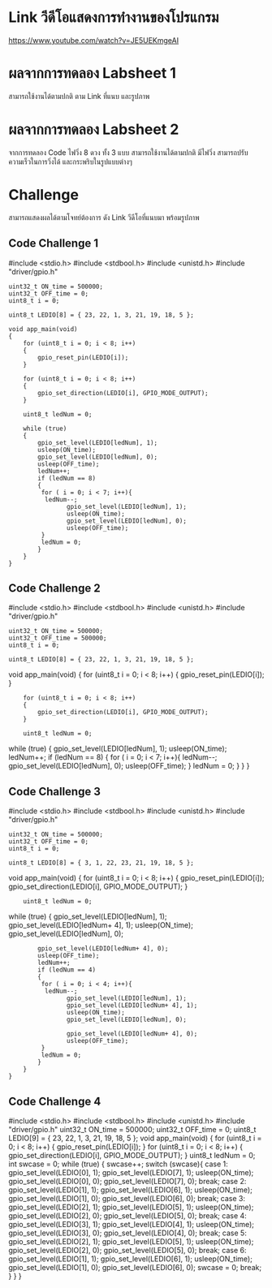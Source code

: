 # Link วีดีโอแสดงการทำงานของโปรแกรม
https://www.youtube.com/watch?v=JE5UEKmgeAI
# ผลจากการทดลอง Labsheet 1
สามารถใช้งานได้ตามปกติ ตาม Link ที่แนบ และรูปภาพ
# ผลจากการทดลอง Labsheet 2
จากการทดลอง Code ไฟวิ่ง 8 ดวง ทั้ง 3 แบบ สามารถใช้งานได้ตามปกติ
มีไฟวิ่ง สามารถปรับความเร็วในการวิ่งได้ และกระพริบในรูปแบบต่างๆ
# Challenge
สามารถแสดงผลได้ตามโจทย์ต้องการ ดัง Link วีดีโอที่แนบมา พร้อมรูปภาพ
## Code Challenge 1


#include <stdio.h>
#include <stdbool.h>
#include <unistd.h>
#include "driver/gpio.h"

    uint32_t ON_time = 500000;
    uint32_t OFF_time = 0;
    uint8_t i = 0;

    uint8_t LEDIO[8] = { 23, 22, 1, 3, 21, 19, 18, 5 };

    void app_main(void)
    {
        for (uint8_t i = 0; i < 8; i++)
        {
            gpio_reset_pin(LEDIO[i]);
        }

        for (uint8_t i = 0; i < 8; i++)
        {
            gpio_set_direction(LEDIO[i], GPIO_MODE_OUTPUT);
        }

        uint8_t ledNum = 0;

        while (true)
        {
            gpio_set_level(LEDIO[ledNum], 1);
            usleep(ON_time);
            gpio_set_level(LEDIO[ledNum], 0);
            usleep(OFF_time);
            ledNum++;
            if (ledNum == 8)
            {
             for ( i = 0; i < 7; i++){
              ledNum--;
                    gpio_set_level(LEDIO[ledNum], 1);
                    usleep(ON_time);
                    gpio_set_level(LEDIO[ledNum], 0);
                    usleep(OFF_time);
             }
             ledNum = 0;
            }
        }
    }

## Code Challenge 2
#include <stdio.h>
#include <stdbool.h>
#include <unistd.h>
#include "driver/gpio.h"

    uint32_t ON_time = 500000;
    uint32_t OFF_time = 500000;
    uint8_t i = 0;

    uint8_t LEDIO[8] = { 23, 22, 1, 3, 21, 19, 18, 5 };

void app_main(void)
    {
        for (uint8_t i = 0; i < 8; i++)
        {
            gpio_reset_pin(LEDIO[i]);
        }

        for (uint8_t i = 0; i < 8; i++)
        {
            gpio_set_direction(LEDIO[i], GPIO_MODE_OUTPUT);
        }

        uint8_t ledNum = 0;

while (true)
        {
            gpio_set_level(LEDIO[ledNum], 1);
            usleep(ON_time);
            ledNum++;
            if (ledNum == 8)
            {
             for ( i = 0; i < 7; i++){
              ledNum--;
                    gpio_set_level(LEDIO[ledNum], 0);
                    usleep(OFF_time);
             }
             ledNum = 0;
            }
        }
    }
## Code Challenge 3
#include <stdio.h>
#include <stdbool.h>
#include <unistd.h>
#include "driver/gpio.h"

    uint32_t ON_time = 500000;
    uint32_t OFF_time = 0;
    uint8_t i = 0;

    uint8_t LEDIO[8] = { 3, 1, 22, 23, 21, 19, 18, 5 };

void app_main(void)
    {
        for (uint8_t i = 0; i < 8; i++)
        {
            gpio_reset_pin(LEDIO[i]);
            gpio_set_direction(LEDIO[i], GPIO_MODE_OUTPUT);
        }

        uint8_t ledNum = 0;

while (true)
        {
            gpio_set_level(LEDIO[ledNum], 1);
            gpio_set_level(LEDIO[ledNum+ 4], 1);
            usleep(ON_time);
            gpio_set_level(LEDIO[ledNum], 0);

            gpio_set_level(LEDIO[ledNum+ 4], 0);
            usleep(OFF_time);
            ledNum++;
            if (ledNum == 4)
            {
             for ( i = 0; i < 4; i++){
              ledNum--;
                    gpio_set_level(LEDIO[ledNum], 1);
                    gpio_set_level(LEDIO[ledNum+ 4], 1);
                    usleep(ON_time);
                    gpio_set_level(LEDIO[ledNum], 0);

                    gpio_set_level(LEDIO[ledNum+ 4], 0);
                    usleep(OFF_time);
             }
             ledNum = 0;
            }
        }
    }
## Code Challenge 4
#include <stdio.h>
#include <stdbool.h>
#include <unistd.h>
#include "driver/gpio.h"
    uint32_t ON_time = 500000;
    uint32_t OFF_time = 0;
    uint8_t LEDIO[9] = { 23, 22, 1, 3, 21, 19, 18, 5 };
void app_main(void)
    {
        for (uint8_t i = 0; i < 8; i++)
        {
            gpio_reset_pin(LEDIO[i]);
        }
        for (uint8_t i = 0; i < 8; i++)
        {
            gpio_set_direction(LEDIO[i], GPIO_MODE_OUTPUT);
        }
        uint8_t ledNum = 0;
        int swcase = 0;
while (true)
        {
         swcase++;
         switch (swcase){
          case 1:
           gpio_set_level(LEDIO[0], 1);
           gpio_set_level(LEDIO[7], 1);
           usleep(ON_time);
           gpio_set_level(LEDIO[0], 0);
           gpio_set_level(LEDIO[7], 0);
           break;
          case 2:
           gpio_set_level(LEDIO[1], 1);
           gpio_set_level(LEDIO[6], 1);
           usleep(ON_time);
           gpio_set_level(LEDIO[1], 0);
           gpio_set_level(LEDIO[6], 0);
           break;
          case 3:
           gpio_set_level(LEDIO[2], 1);
           gpio_set_level(LEDIO[5], 1);
           usleep(ON_time);
           gpio_set_level(LEDIO[2], 0);
           gpio_set_level(LEDIO[5], 0);
           break;
          case 4:
           gpio_set_level(LEDIO[3], 1);
           gpio_set_level(LEDIO[4], 1);
           usleep(ON_time);
           gpio_set_level(LEDIO[3], 0);
           gpio_set_level(LEDIO[4], 0);
           break;
          case 5:
           gpio_set_level(LEDIO[2], 1);
           gpio_set_level(LEDIO[5], 1);
           usleep(ON_time);
           gpio_set_level(LEDIO[2], 0);
           gpio_set_level(LEDIO[5], 0);
           break;
          case 6:
           gpio_set_level(LEDIO[1], 1);
           gpio_set_level(LEDIO[6], 1);
           usleep(ON_time);
           gpio_set_level(LEDIO[1], 0);
           gpio_set_level(LEDIO[6], 0);
           swcase = 0;
           break;
         }
        }
    }